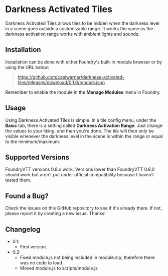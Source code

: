 # Darkness Activated Tiles

Darkness Activated Tiles allows tiles to be hidden when the darkness level in a scene goes outside a customizable range. It works the same as the darkness activation range works with ambient lights and sounds.

## Installation

Installation can be done with either Foundry's built-in module browser or by using the URL below:

> https://github.com/caelwarner/darkness-activated-tiles/releases/download/0.1.0/module.json

Remember to enable the module in the **Manage Modules** menu in Foundry.

## Usage

Using Darkness Activated Tiles is simple. In a tile config menu, under the **Basic** tab, there is a setting called **Darkness Activation Range**. Just change the values to your liking, and then you're done. The tile will then only be visible whenever the darkness level in the scene is within the range or equal to the minimum/maximum.

## Supported Versions

FoundryVTT versions 0.8.x work. Versions lower than FoundryVTT 0.8.0 should work but aren't put under official compatibility because I haven't tested them.

## Found a Bug?

Check the issues on this GitHub repository to see if it's already there. If not, please report it by creating a new issue. Thanks!

## Changelog

- 0.1: 
  - First version.
- 0.2: 
  - Fixed module.js not being included in module.zip, therefore there was no code to load
  - Moved module.js to scripts/module.js
